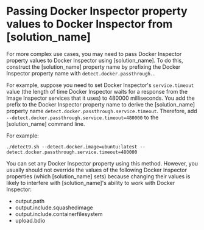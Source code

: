 # Passing Docker Inspector property values to Docker Inspector from [solution_name]

For more complex use cases, you may need to pass Docker Inspector property values to Docker Inspector using [solution_name]. To do this, construct the [solution_name] property name by prefixing the Docker Inspector property name with ```detect.docker.passthrough.```.

For example, suppose you need to set Docker Inspector's `service.timeout` value (the length of time Docker Inspector waits for a response from the Image Inspector services that it uses) to 480000 milliseconds. You add the prefix to the Docker Inspector property name to derive the [solution_name] property name ```detect.docker.passthrough.service.timeout```. Therefore, add ```--detect.docker.passthrough.service.timeout=480000``` to the [solution_name] command line.

For example:
```
./detect9.sh --detect.docker.image=ubuntu:latest --detect.docker.passthrough.service.timeout=480000
```

You can set any Docker Inspector property using this method.
However, you usually should not override the values of the following Docker Inspector properties (which [solution_name] sets)
because changing their values is likely to interfere with [solution_name]'s ability to work with Docker Inspector:

* output.path
* output.include.squashedimage
* output.include.containerfilesystem
* upload.bdio
